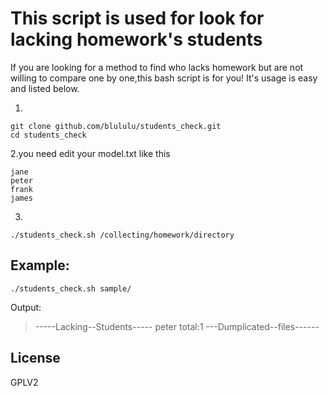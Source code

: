 # This script is used for look for lacking homework's students

If you are looking for a method to find who lacks homework but are not willing to compare one by one,this bash script is for you!
It's usage is easy and listed below.

1.

```
git clone github.com/blululu/students_check.git
cd students_check
```
2.you need edit your model.txt like this
```
jane
peter
frank
james
```

3.
```
./students_check.sh /collecting/homework/directory
```
## Example:
```
./students_check.sh sample/
```
Output:
> -----Lacking--Students-----
> peter
> total:1
> ---Dumplicated--files------

## License
GPLV2
